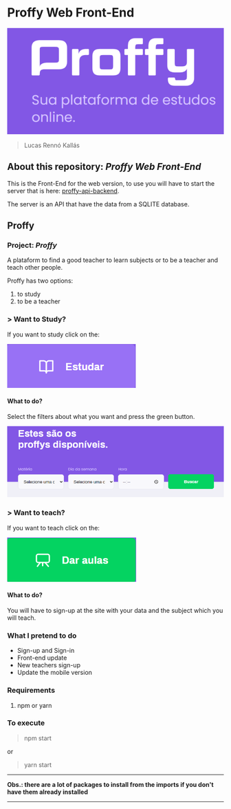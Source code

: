 # Proffy Web Front-End

![proffy](/readme_imgs/proffy.PNG)

> Lucas Rennó Kallás

## About this repository: *Proffy Web Front-End*

This is the Front-End for the web version, to use you will have to start the server that is here: [proffy-api-backend](https://github.com/lucasrennok/proffy-api-backend).

The server is an API that have the data from a SQLITE database.

## Proffy

### Project: *Proffy*
A plataform to find a good teacher to learn subjects or to be a teacher and teach other people.

Proffy has two options: 

1. to study
2. to be a teacher

### > Want to Study?
If you want to study click on the:

![study](/readme_imgs/study.png)

#### What to do?
Select the filters about what you want and press the green button.

![filters](/readme_imgs/filters.png)

### > Want to teach?
If you want to teach click on the:

![give_classes](/readme_imgs/give_classes.png)

#### What to do?
You will have to sign-up at the site with your data and the subject which you will teach.

### What I pretend to do
- Sign-up and Sign-in
- Front-end update
- New teachers sign-up
- Update the mobile version

### Requirements

1. npm or yarn

### To execute
> npm start

or

> yarn start

---

**Obs.: there are a lot of packages to install from the imports if you don't have them already installed**

---
